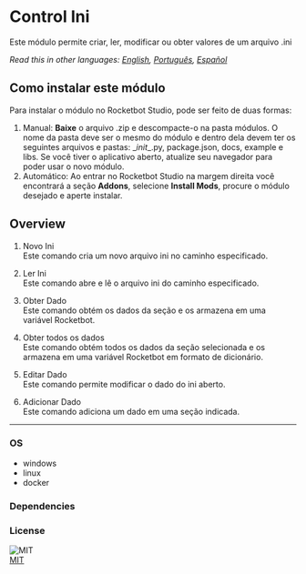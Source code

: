 # Control Ini
  
Este módulo permite criar, ler, modificar ou obter valores de um arquivo .ini  

*Read this in other languages: [English](README.md), [Português](README.pr.md), [Español](README.es.md)*

## Como instalar este módulo
  
Para instalar o módulo no Rocketbot Studio, pode ser feito de duas formas:
1. Manual: __Baixe__ o arquivo .zip e descompacte-o na pasta módulos. O nome da pasta deve ser o mesmo do módulo e dentro dela devem ter os seguintes arquivos e pastas: \__init__.py, package.json, docs, example e libs. Se você tiver o aplicativo aberto, atualize seu navegador para poder usar o novo módulo.
2. Automático: Ao entrar no Rocketbot Studio na margem direita você encontrará a seção **Addons**, selecione **Install Mods**, procure o módulo desejado e aperte instalar.  


## Overview


1. Novo Ini  
Este comando cria um novo arquivo ini no caminho especificado.

2. Ler Ini  
Este comando abre e lê o arquivo ini do caminho especificado.

3. Obter Dado  
Este comando obtém os dados da seção e os armazena em uma variável Rocketbot.

4. Obter todos os dados  
Este comando obtém todos os dados da seção selecionada e os armazena em uma variável Rocketbot em formato de dicionário.

5. Editar Dado  
Este comando permite modificar o dado do ini aberto.

6. Adicionar Dado  
Este comando adiciona um dado em uma seção indicada.  




----
### OS

- windows
- linux
- docker

### Dependencies

### License
  
![MIT](https://camo.githubusercontent.com/107590fac8cbd65071396bb4d04040f76cde5bde/687474703a2f2f696d672e736869656c64732e696f2f3a6c6963656e73652d6d69742d626c75652e7376673f7374796c653d666c61742d737175617265)  
[MIT](http://opensource.org/licenses/mit-license.ph)